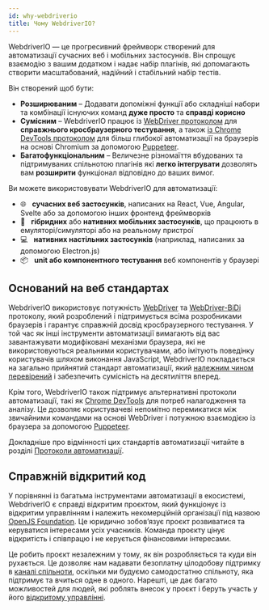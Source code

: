 ```yaml
---
id: why-webdriverio
title: Чому WebdriverIO?
---
```


WebdriverIO — це прогресивний фреймворк створений для автоматизації сучасних веб і мобільних застосунків. Він спрощує взаємодію з вашим додатком і надає набір плагінів, які допомагають створити масштабований, надійний і стабільний набір тестів.

Він створений щоб бути:

- __Розширюваним__ – Додавати допоміжні функції або складніші набори та комбінації існуючих команд __дуже просто__ та __справді корисно__
- __Сумісним__ – WebdriverIO працює із [WebDriver протоколом](https://w3c.github.io/webdriver/) для __справжнього кросбраузерного тестування__, а також [із Chrome DevTools протоколом](https://chromedevtools.github.io/devtools-protocol/) для більш глибокої автоматизації на браузерів на основі Chromium за допомогою [Puppeteer](https://pptr.dev/).
- __Багатофункціональним__ – Величезне різномаїття вбудованих та підтримуваних спільнотою плагінів які __легко інтегрувати__ дозволять вам __розширити__ функціонал відповідно до ваших вимог.

Ви можете використовувати WebdriverIO для автоматизації:

- 🌐 <span>&nbsp;</span> __сучасних веб застосунків__, написаних на React, Vue, Angular, Svelte або за допомогою інших фронтенд фреймворків
- 📱 <span>&nbsp;</span> __гібридних__ або __нативних мобільних застосунків__, що працюють в емуляторі/симуляторі або на реальному пристрої
- 💻 <span>&nbsp;</span> __нативних настільних застосунків__ (наприклад, написаних за допомогою Electron.js)
- 📦 <span>&nbsp;</span> __unit або компонентного тестування__ веб компонентів у браузері

## Оснований на веб стандартах

WebdriverIO використовує потужність [WebDriver](https://w3c.github.io/webdriver/) та [WebDriver-BiDi](https://github.com/w3c/webdriver-bidi) протоколу, який розроблений і підтримується всіма розробниками браузерів і гарантує справжній досвід кросбраузерного тестування. У той час як інші інструменти автоматизації вимагають від вас завантажувати модифіковані механізми браузера, які не використовуються реальними користувачами, або імітують поведінку користувачів шляхом виконання JavaScript, WebdriverIO покладається на загально прийнятий стандарт автоматизації, який [належним чином перевірений](https://wpt.fyi/results/webdriver/tests?label=experimental&label=master&aligned) і забезпечить сумісність на десятиліття вперед.

Крім того, WebdriverIO також підтримує альтернативні протоколи автоматизації, такі як [Chrome DevTools](https://chromedevtools.github.io/devtools-protocol/) для потреб налагодження та аналізу. Це дозволяє користувачеві непомітно перемикатися між звичайними командами на основі WebDriver і потужною взаємодією із браузера за допомогою [Puppeteer](https://pptr.dev/).

Докладніше про відмінності цих стандартів автоматизації читайте в розділі [Протоколи автоматизації](automationProtocols).

## Справжній відкритий код

У порівнянні із багатьма інструментами автоматизації в екосистемі, WebdriverIO є справді відкритим проєктом, який функціонує із відкритим управлінням і належить некомерційній організації під назвою [OpenJS Foundation](https://openjsf.org/). Це юридично зобов’язує проєкт розвиватися та керуватися інтересами усіх учасників. Команда проєкту цінує відкритість і співпрацю і не керується фінансовими інтересами.

Це робить проєкт незалежним у тому, як він розробляється та куди він рухається. Це дозволяє нам надавати безоплатну цілодобову підтримку в [каналі спільноти](https://discord.webdriver.io), оскільки ми будуємо самодостатню спільноту, яка підтримує та вчиться одне в одного. Нарешті, це дає багато можливостей для людей, які роблять внесок у проєкт і беруть участь у його [відкритому управлінні](https://github.com/webdriverio/webdriverio/blob/main/GOVERNANCE.md).
